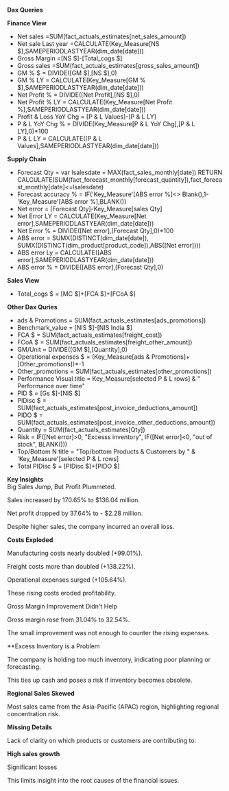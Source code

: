 **Dax Queries**

**Finance View**
- Net sales =SUM(fact_actuals_estimates[net_sales_amount])
- Net sale Last year =CALCULATE(Key_Measure[NS $],SAMEPERIODLASTYEAR(dim_date[date]))
- Gross Margin =[NS $]-[Total_cogs $]
- Gross sales =SUM(fact_actuals_estimates[gross_sales_amount])
- GM % $ = DIVIDE([GM $],[NS $],0)
- GM % LY = CALCULATE(Key_Measure[GM % $],SAMEPERIODLASTYEAR(dim_date[date]))
- Net Profit % = DIVIDE([Net Profit],[NS $],0)
- Net Profit % LY = CALCULATE(Key_Measure[Net Profit %],SAMEPERIODLASTYEAR(dim_date[date]))
- Profit & Loss YoY Chg = [P & L Values]-[P & L LY]
- P & L YoY Chg % = DIVIDE(Key_Measure[P & L YoY Chg],[P & L LY],0)*100
- P & L LY = CALCULATE([P & L Values],SAMEPERIODLASTYEAR(dim_date[date])) 


**Supply Chain**
- Forecast Qty = 
var lsalesdate = MAX(fact_sales_monthly[date])
RETURN
CALCULATE(SUM(fact_forecast_monthly[forecast_quantity]),fact_forecast_monthly[date]<=lsalesdate)
- Forecast accuracy % = IF('Key_Measure'[ABS error %]<> Blank(),1- 'Key_Measure'[ABS error %],BLANK())
- Net error = [Forecast Qty]-Key_Measure[sales Qty]
- Net Error LY = CALCULATE(Key_Measure[Net error],SAMEPERIODLASTYEAR(dim_date[date]))
- Net Error % = DIVIDE([Net error],[Forecast Qty],0)*100
- ABS error = 
SUMX(DISTINCT(dim_date[date]),
SUMX(DISTINCT(dim_product[product_code]),ABS([Net error])))
- ABS error Ly = CALCULATE([ABS error],SAMEPERIODLASTYEAR(dim_date[date]))
- ABS error % = DIVIDE([ABS error],[Forecast Qty],0)


**Sales View**
- Total_cogs $ = [MC $]+[FCA $]+[FCoA $]
  
**Other Dax Quries**
- ads & Promotions = SUM(fact_actuals_estimates[ads_promotions])
- Benchmark_value = [NIS $]-[NIS India $]
- FCA $ = SUM(fact_actuals_estimates[freight_cost])
- FCoA $ = SUM(fact_actuals_estimates[freight_other_amount])
- GM/Unit = DIVIDE([GM $],[Quantity],0)
- Operational expenses $ = (Key_Measure[ads & Promotions]+[Other_promotions])*-1
- Other_promotions = SUM(fact_actuals_estimates[other_promotions])
- Performance Visual title = Key_Measure[selected P & L rows] & " Performance over time"
- PID $ = [Gs $]-[NIS $]
- PIDisc $ = SUM(fact_actuals_estimates[post_invoice_deductions_amount])
- PIDO $ = SUM(fact_actuals_estimates[post_invoice_other_deductions_amount])
- Quantity = SUM(fact_actuals_estimates[Qty])
- Risk = IF([Net error]>0, "Excesss inventory", IF([Net error]<0, "out of stock", BLANK()))
- Top/Bottom N title = "Top/bottom Products & Customers by " & 'Key_Measure'[selected P & L rows]
- Total PIDisc $ = [PIDisc $]+[PIDO $]

**Key Insights**  
Big Sales Jump, But Profit Plummeted.  

Sales increased by 170.65% to $136.04 million.

Net profit dropped by 37.64% to - $2.28 million.

Despite higher sales, the company incurred an overall loss.

**Costs Exploded**

Manufacturing costs nearly doubled (+99.01%).

Freight costs more than doubled (+138.22%).

Operational expenses surged (+105.64%).

These rising costs eroded profitability.

Gross Margin Improvement Didn't Help

Gross margin rose from 31.04% to 32.54%.

The small improvement was not enough to counter the rising expenses.

**Excess Inventory is a Problem

The company is holding too much inventory, indicating poor planning or forecasting.

This ties up cash and poses a risk if inventory becomes obsolete.

**Regional Sales Skewed**

Most sales came from the Asia-Pacific (APAC) region, highlighting regional concentration risk.

**Missing Details**

Lack of clarity on which products or customers are contributing to:

**High sales growth**

Significant losses

This limits insight into the root causes of the financial issues.












